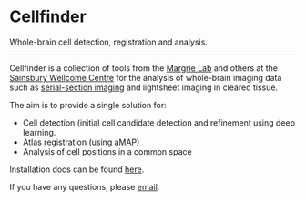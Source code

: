 # Cellfinder
Whole-brain cell detection, registration and analysis.

---


Cellfinder is a collection of tools from the 
[Margrie Lab](https://www.sainsburywellcome.org/web/people/troy-margrie) and
 others at the [Sainsbury Wellcome Centre](https://www.sainsburywellcome.org/web/)
 for the analysis of whole-brain imaging data such as 
 [serial-section imaging](https://sainsburywellcomecentre.github.io/OpenSerialSection/)
 and lightsheet imaging in cleared tissue.
 
 The aim is to provide a single solution for:
 
 * Cell detection (initial cell candidate detection and refinement using 
 deep learning.
 * Atlas registration (using [aMAP](https://github.com/SainsburyWellcomeCentre/amap-python))
 * Analysis of cell positions in a common space
 
Installation docs can be found [here](https://adamltyson.github.io/cellfinder).
 
 If you have any questions, please 
 [email](mailto:adam.tyson@ucl.ac.uk?subject=Cellfinder).